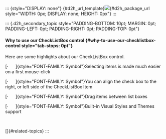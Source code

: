 ::: {style="DISPLAY: none"}
[](ms-xhelp:///?Id=d2h_url_template){#d2h_url_template}![](!package_url!){#d2h_package_url style="WIDTH: 0px; DISPLAY: none; HEIGHT: 0px"}
:::

::: {.d2h_secondary_topic style="PADDING-BOTTOM: 10pt; MARGIN: 0pt; PADDING-LEFT: 0pt; PADDING-RIGHT: 0pt; PADDING-TOP: 0pt"}
#### Why to use our CheckListBox control {#why-to-use-our-checklistbox-control style="tab-stops: 0pt"}

Here are some highlights about our CheckListBox control.

[·      ]{style="FONT-FAMILY: Symbol"}Selecting items is made much easier on a first mouse-click

[·      ]{style="FONT-FAMILY: Symbol"}You can align the check box to the right, or left side of the CheckListBox Item

[·      ]{style="FONT-FAMILY: Symbol"}Drag items between list boxes

[·      ]{style="FONT-FAMILY: Symbol"}Built-in Visual Styles and Themes support

 

[]{#related-topics}
:::
